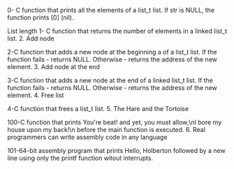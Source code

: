 0- C function that prints all the elements of a list_t list. If str is NULL, the function prints [0] (nil).

List length
1- C function that returns the number of elements in a linked list_t list. 2. Add node

2-C function that adds a new node at the beginning a of a list_t list. If the function fails - returns NULL. Otherwise - returns the address of the new element. 3. Add node at the end

3-C function that adds a new node at the end of a linked list_t list. If the function fails - returns NULL. Otherwise - returns the address of the new element. 4. Free list

4-C function that frees a list_t list. 5. The Hare and the Tortoise

100-C function that prints You're beat! and yet, you must allow,\nI bore my house upon my back!\n before the main function is executed. 6. Real programmers can write assembly code in any language

101-64-bit assembly program that prints Hello, Holberton followed by a new line using only the printf function witout interrupts.
